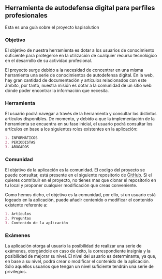 ## Herramienta de autodefensa digital para perfiles profesionales
Esta es una guía sobre el proyecto kapisolution

### Objetivo
El objetivo de nuestra herramienta es dotar a los usuarios de conocimiento suficiente para protegerse en la utilización de cualquier recurso tecnológico en el desarrollo de su actividad profesional.

El proyecto surge debido a la necesidad de concentrar en una misma herramienta una serie de conocimientos de autodefensa digital. En la web, hay gran cantidad de documentación y artículos relacionados con este ámbito, por tanto, nuestra misión es dotar a la comunidad de un sitio web dónde poder encontrar la información que necesita. 

### Herramienta
El usuario podrá navegar a través de la herramienta y consultar los distintos artículos disponibles. 
De momento, y debido a que la implementación de la herramienta se encuentra en su fase inicial, el usuario podrá consultar los artículos en base a los siguientes roles existentes en la aplicación:
```markdown
1. INFORMÁTICOS
2. PERIODISTAS
3. ABOGADOS
```

### Comunidad
El objetivo de la aplicación es la comunidad. El codigo del proyecto se puede consultar, está presente en el siguiente repositorio de [GitHub](https://github.com/kapisolution/kapisolution). 
Si el quieres contribuir en el proyecto, no tienes mas que clonar el repositorio en tu local y proponer cualquier modificación que creas conveniente.

Como hemos dicho, el objetivo es la comunidad, por ello, si un usuario está logeado en la aplicación, puede añadir contenido o modificar el contenido existente referente a:
```markdown
1. Artículos
2. Preguntas
3. Contenido de la aplicación
```
### Exámenes
La aplicación otorga al usuario la posibilidad de realizar una serie de exámenes, otorgándole en caso de éxito, la correspondiente insignia y la posibilidad de mejorar su nivel. El nivel del usuario es determinante, ya que, en base a su nivel, podrá crear o modificar el contenido de la aplicación. Sólo aquellos usuarios que tengan un nivel suficiente tendrán una serie de privilegios.
